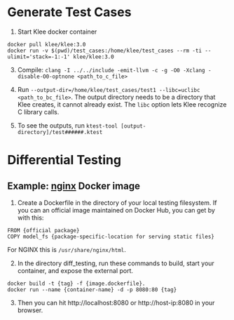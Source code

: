 # Generate Test Cases

1. Start Klee docker container
```
docker pull klee/klee:3.0
docker run -v $(pwd)/test_cases:/home/klee/test_cases --rm -ti --ulimit='stack=-1:-1' klee/klee:3.0
```
3. Compile: ```clang -I ../../include -emit-llvm -c -g -O0 -Xclang -disable-O0-optnone <path_to_c_file>```

4. Run ```--output-dir=/home/klee/test_cases/test1 --libc=uclibc <path_to_bc_file>```. 
The output directory needs to be a directory that Klee creates, it cannot already exist. The `libc` option lets Klee recognize C library calls.

5. To see the outputs, run ```ktest-tool [output-directory]/test######.ktest```


# Differential Testing

## Example: [nginx](https://hub.docker.com/_/nginx) Docker image

1. Create a Dockerfile in the directory of your local testing filesystem. If you can an official image maintained on Docker Hub, you can get by with this: 
```
FROM {official package}
COPY model_fs {package-specific-location for serving static files}
```
For NGINX this is `/usr/share/nginx/html`.

2. In the directory diff_testing, run these commands to build, start your container, and expose the external port.
```
docker build -t {tag} -f {image.dockerfile}.
docker run --name {container-name} -d -p 8080:80 {tag}
```

3. Then you can hit http://localhost:8080 or http://host-ip:8080 in your browser.


